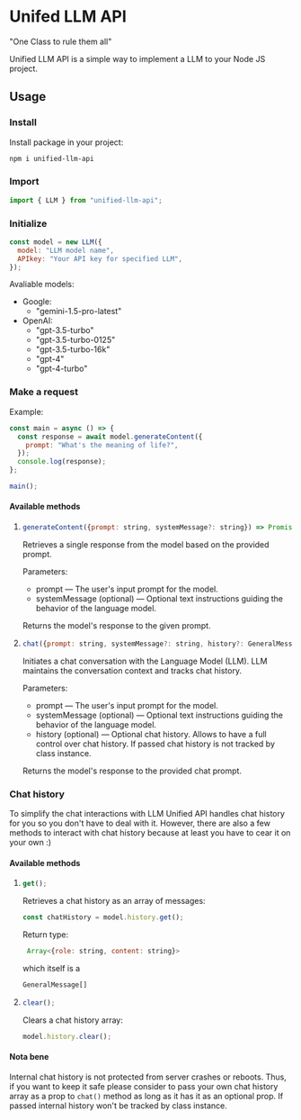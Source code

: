 # Unifed LLM API

"One Class to rule them all"

Unified LLM API is a simple way to implement a LLM to your Node JS project.

## Usage

### Install

Install package in your project:

```bash
npm i unified-llm-api
```

### Import

```javascript
import { LLM } from "unified-llm-api";
```

### Initialize

```javascript
const model = new LLM({
  model: "LLM model name",
  APIkey: "Your API key for specified LLM",
});
```

Avaliable models:

- Google:
  - "gemini-1.5-pro-latest"
- OpenAI:
  - "gpt-3.5-turbo"
  - "gpt-3.5-turbo-0125"
  - "gpt-3.5-turbo-16k"
  - "gpt-4"
  - "gpt-4-turbo"

### Make a request

Example:

```javascript
const main = async () => {
  const response = await model.generateContent({
    prompt: "What's the meaning of life?",
  });
  console.log(response);
};

main();
```

#### Available methods

1. ```javascript
   generateContent({prompt: string, systemMessage?: string}) => Promise<string | null>
   ```

   Retrieves a single response from the model based on the provided prompt.

   Parameters:

   - prompt — The user's input prompt for the model.
   - systemMessage (optional) — Optional text instructions guiding the behavior of the language model.

   Returns the model's response to the given prompt.

2. ```javascript
   chat({prompt: string, systemMessage?: string, history?: GeneralMessage[]}) => Promise<string | null>
   ```

   Initiates a chat conversation with the Language Model (LLM). LLM maintains the conversation context and tracks chat history.

   Parameters:

   - prompt — The user's input prompt for the model.
   - systemMessage (optional) — Optional text instructions guiding the behavior of the language model.
   - history (optional) — Optional chat history. Allows to have a full control over chat history. If passed chat history is not tracked by class instance.

   Returns the model's response to the provided chat prompt.

### Chat history

To simplify the chat interactions with LLM Unified API handles chat history for you so you don't have to deal with it.
However, there are also a few methods to interact with chat history because at least you have to cear it on your own :)

#### Available methods

1. ```javascript
   get();
   ```

   Retrieves a chat history as an array of messages:

   ```javascript
   const chatHistory = model.history.get();
   ```

   Return type:

   ```javascript
    Array<{role: string, content: string}>
   ```

   which itself is a

   ```javascript
   GeneralMessage[]
   ```

2. ```javascript
   clear();
   ```

   Clears a chat history array:

   ```javascript
   model.history.clear();
   ```

#### Nota bene

Internal chat history is not protected from server crashes or reboots. Thus, if you want to keep it safe please consider to pass your own chat history array as a prop to `chat()` method as long as it has it as an optional prop. If passed internal history won't be tracked by class instance.
